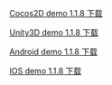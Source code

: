 [Cocos2D demo 1.1.8 下载](http://doc-10010986.cos.myqcloud.com/gvoice/VoiceTutorial_cocos2dx.zip)

[Unity3D demo 1.1.8 下载](http://doc-10010986.cos.myqcloud.com/gvoice/unity_demo.zip)

[Android demo 1.1.8 下载](http://doc-10010986.cossh.myqcloud.com/gvoice/android_demo_1.1.8.rar)  

[IOS demo 1.1.8 下载](http://imgcache.tcecqpoc.fsphere.cn/image/mc.qcloudimg.com/static/archive/1da3c426b3f18fdbed1d1915b213cc06/ios_demo_1.1.8.zip)  
